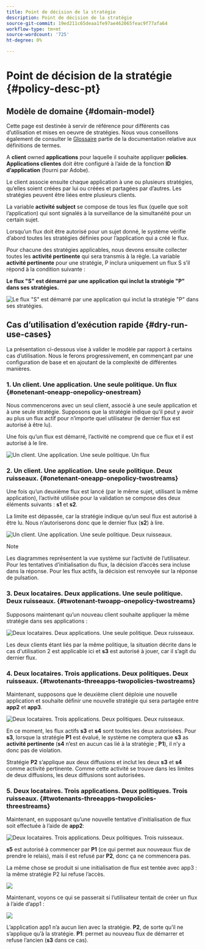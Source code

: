 ```yaml
---
title: Point de décision de la stratégie
description: Point de décision de la stratégie
source-git-commit: 19ed211c65deaa1fe97ae462065feac9f77afa64
workflow-type: tm+mt
source-wordcount: '725'
ht-degree: 0%

---
```



# Point de décision de la stratégie {#policy-desc-pt}

## Modèle de domaine {#domain-model}

Cette page est destinée à servir de référence pour différents cas d’utilisation et mises en oeuvre de stratégies. Nous vous conseillons également de consulter le [Glossaire](/help/concurrency-monitoring/cm-glossary.md) partie de la documentation relative aux définitions de termes.

A **client** owned **applications** pour laquelle il souhaite appliquer **policies**. **Applications clientes** doit être configuré à l’aide de la fonction **ID d’application** (fourni par Adobe).

Le client associe ensuite chaque application à une ou plusieurs stratégies, qu’elles soient créées par lui ou créées et partagées par d’autres. Les stratégies peuvent être liées entre plusieurs clients.

La variable **activité subject** se compose de tous les flux (quelle que soit l’application) qui sont signalés à la surveillance de la simultanéité pour un certain sujet.

Lorsqu’un flux doit être autorisé pour un sujet donné, le système vérifie d’abord toutes les stratégies définies pour l’application qui a créé le flux.

Pour chacune des stratégies applicables, nous devons ensuite collecter toutes les **activité pertinente** qui sera transmis à la règle. La variable **activité pertinente** pour une stratégie, P inclura uniquement un flux S s’il répond à la condition suivante :

**Le flux &quot;S&quot; est démarré par une application qui inclut la stratégie &quot;P&quot; dans ses stratégies.**

![Le flux &quot;S&quot; est démarré par une application qui inclut la stratégie &quot;P&quot; dans ses stratégies.](assets/pdp-domain-model.png)

## Cas d’utilisation d’exécution rapide {#dry-run-use-cases}

La présentation ci-dessous vise à valider le modèle par rapport à certains cas d’utilisation. Nous le ferons progressivement, en commençant par une configuration de base et en ajoutant de la complexité de différentes manières.

### 1. Un client. Une application. Une seule politique. Un flux {#onetenant-oneapp-onepolicy-onestream}

Nous commencerons avec un seul client, associé à une seule application et à une seule stratégie. Supposons que la stratégie indique qu’il peut y avoir au plus un flux actif pour n’importe quel utilisateur (le dernier flux est autorisé à être lu).

Une fois qu’un flux est démarré, l’activité ne comprend que ce flux et il est autorisé à le lire.

![Un client. Une application. Une seule politique. Un flux](assets/onetenant-app-policy-stream.png)


### 2. Un client. Une application. Une seule politique. Deux ruisseaux. {#onetenant-oneapp-onepolicy-twostreams}

Une fois qu’un deuxième flux est lancé (par le même sujet, utilisant la même application), l’activité utilisée pour la validation se compose des deux éléments suivants : **s1** et **s2**.

La limite est dépassée, car la stratégie indique qu’un seul flux est autorisé à être lu. Nous n’autoriserons donc que le dernier flux (**s2**) à lire.

![Un client. Une application. Une seule politique. Deux ruisseaux.](assets/tenant-app-policy-twostream.png)

>[!NOTE]
>
>Les diagrammes représentent la vue système sur l’activité de l’utilisateur. Pour les tentatives d’initialisation du flux, la décision d’accès sera incluse dans la réponse. Pour les flux actifs, la décision est renvoyée sur la réponse de pulsation.

### 3. Deux locataires. Deux applications. Une seule politique. Deux ruisseaux. {#twotenant-twoapp-onepolicy-twostreams}

Supposons maintenant qu’un nouveau client souhaite appliquer la même stratégie dans ses applications :

![Deux locataires. Deux applications. Une seule politique. Deux ruisseaux.](assets/onepolicy-twotenant-app-stream.png)

Les deux clients étant liés par la même politique, la situation décrite dans le cas d&#39;utilisation 2 est applicable ici et **s3** est autorisé à jouer, car il s’agit du dernier flux.

### 4. Deux locataires. Trois applications. Deux politiques. Deux ruisseaux. {#twotenants-threeapps-twopolicies-twostreams}

Maintenant, supposons que le deuxième client déploie une nouvelle application et souhaite définir une nouvelle stratégie qui sera partagée entre **app2** et **app3**.

![Deux locataires. Trois applications. Deux politiques. Deux ruisseaux.](assets/twotenant-policies-streams-threeapps.png)

En ce moment, les flux actifs **s3** et **s4** sont toutes les deux autorisées. Pour **s3**, lorsque la stratégie **P1** est évalué, le système ne comptera que **s3** as **activité pertinente** (**s4** n’est en aucun cas lié à la stratégie ; **P1**), il n’y a donc pas de violation.

Stratégie **P2** s’applique aux deux diffusions et inclut les deux **s3** et **s4** comme activité pertinente. Comme cette activité se trouve dans les limites de deux diffusions, les deux diffusions sont autorisées.

### 5. Deux locataires. Trois applications. Deux politiques. Trois ruisseaux. {#twotenants-threeapps-twopolicies-threestreams}

Maintenant, en supposant qu’une nouvelle tentative d’initialisation de flux soit effectuée à l’aide de **app2**:

![Deux locataires. Trois applications. Deux politiques. Trois ruisseaux.](assets/twotenants-policies-threeapps-streams.png)

**s5** est autorisé à commencer par **P1** (ce qui permet aux nouveaux flux de prendre le relais), mais il est refusé par **P2**, donc ça ne commencera pas.

La même chose se produit si une initialisation de flux est tentée avec app3 : la même stratégie P2 lui refuse l’accès.

![](assets/stream-init-attempted-app3.png)

Maintenant, voyons ce qui se passerait si l’utilisateur tentait de créer un flux à l’aide d’app1 :

![](assets/new-stream-with-app1.png)

L’application app1 n’a aucun lien avec la stratégie. **P2**, de sorte qu’il ne s’applique qu’à la stratégie. **P1**: permet au nouveau flux de démarrer et refuse l’ancien (**s3** dans ce cas).

